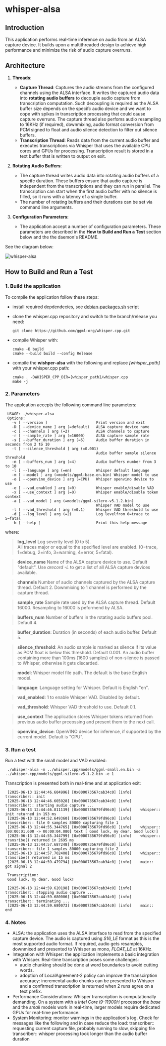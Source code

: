 # whisper-alsa

## Introduction

This application performs real-time inference on audio from an ALSA capture device.
It builds upon a multithreaded design to achieve high performance and minimize the risk of audio capture overruns.

## Architecture

1. **Threads**:
   - **Capture Thread**: Captures the audio streams from the configured channels using the ALSA interface. It writes the captured audio data into **rotating audio buffers** to decouple audio capture from transcription computation. Such decoupling is required as the ALSA buffer size depends on the specifc audio device and we want to cope with spikes in transcription processing that could cause capture overruns.
   The capture thread also perfoms audio resampling to 16KHz (if required), downmixing, audio format conversion from PCM signed to float and audio silence detection to filter out silence buffers.
   - **Transcription Thread**: Reads data from the current audio buffer and executes transcriptions via Whisper that uses the available CPU cores and GPUs for processing. Transcription result is stored in a text buffer that is written to output on exit.

2. **Rotating Audio Buffers**:
   - The capture thread writes audio data into rotating audio buffers of a specifc duration. These buffers ensure that audio capture is independent from the transcriptions and they can run in parallel. The transcription can start when the first audio buffer with no silence is filled, so it runs with a latency of a single buffer.
   - The number of rotating buffers and their durations can be set via command line arguments.

4. **Configuration Parameters**:
   - The application accept a number of configuration parameters. These parameters are described in the **How to Build and Run a Test** section below and the the daemon's README.

See the diagram below:

![whisper-alsa](https://github.com/user-attachments/assets/8dfd393d-8f03-4c2f-8a43-7935a9651760)

## How to Build and Run a Test

### 1. Build the application

To compile the application follow these steps:

- install required depdendecies, see  [debian-packages.sh](debian-packages.sh) script

- clone the whisper.cpp repository and switch to the branch/release you need:

      git clone https://github.com/ggml-org/whisper.cpp.git

- compile Whisper with:

      cmake -B build
      cmake --build build --config Release

- compile the **wishper-alsa** with the following and replace _[whisper_path]_ with your whisper.cpp path:

      cmake . -DWHISPER_CPP_DIR=[whisper_path]/whisper.cpp
      make -j

### 2. Parameters

The applcation accepts the following command line parameters:

     USAGE: ./whisper-alsa
     Options:
       -v [ --version ]                      Print version and exit
       -D [ --device_name ] arg (=default)   ALSA capture device name
       -c [ --channels ] arg (=2)            ALSA channels to capture
       -r [ --sample_rate ] arg (=16000)     ALSA capture sample rate
       -s [ --buffer_duration ] arg (=5)     Audio buffer duration in seconds from 2 to 10
       -t [ --silence_threshold ] arg (=0.001) 
                                             Audio buffer sample silence threshold
       -n [ --buffers_num ] arg (=4)         Audio buffers number from 3 to 10
       -l [ --language ] arg (=en)           Whisper default language
       -m [ --model ] arg (=models/ggml-base.en.bin) Whisper model to use
       -o [ --openvino_device ] arg (=CPU)   Whisper openvino device to use
       -e [ --vad_enabled ] arg (=0)         Whisper enable/disable VAD
       -x [ --use_context ] arg (=0)         Whisper enable/disable token context
       -a [ --vad_model ] arg (=models/ggml-silero-v5.1.2.bin) 
                                             Whisper VAD model to use
       -l [ --vad_threshold ] arg (=0.1)     Whisper VAD threshold to use
       -d [ --log_level ] arg (=2)           Log levelfrom 0=trace to 5=fatal
       -h [ --help ]                         Print this help message

where:

> **log\_level**
> Log severity level (0 to 5).    
> All traces major or equal to the specified level are enabled. (0=trace, 1=debug, 2=info, 3=warning, 4=error, 5=fatal).

> **device\_name**
> Name of the ALSA capture device to use. Default "default".
> Use _arecord -L_ to get a list of all ALSA capture devices available.

> **channels**
> Number of audio channels captured by the ALSA capture thread. Default 2.
> Downmixing to 1 channel is performed by the capture thread.

> **sample\_rate**
> Sample rate used by the ALSA capture thread. Default 16000.
> Resampling to 16000 is peformend by ALSA.

> **buffers\_num**
> Number of buffers in the rotating audio buffers pool. Default 4.

> **buffer\_duration**: 
> Duration (in seconds) of each audio buffer. Default 5.

> **silence_threshold**: 
> An audio sample is marked as silence if its value as PCM float is below this threshold. Default 0.001.
> An audio buffer containing more than 100ms (1600 samples) of non-silence is passed to Whisper, otherwise it gets discarded.

> **model**: 
> Whisper model file path. The default is the base English model.

> **language**: 
> Language setting for Whisper. Default is English "en".

> **vad\_enabled**: 
> 1 to enable Whisper VAD. Disabled by default.

> **vad\_threshold**: 
> Whisper VAD threshold to use. Default 0.1.

> **use\_context**
> The application stores Whisper tokens returned from previous audio buffer prceossing and 
> present them to the next call.

> **openvino\_device**: 
> OpenVINO device for inference, if supported by the current model. Default is "CPU".

### 3. Run a test

Run a test with the small model and VAD enabled:

     ./whisper-alsa -m ../whisper.cpp/models/ggml-small.en.bin -a ../whisper.cpp/models/ggml-silero-v5.1.2.bin -e 1 

Transcription is presented both in real-time and at application exit:

     [2025-06-13 12:44:46.604996] [0x000073567cab34c0] [info]    transcriber:: init
     [2025-06-13 12:44:46.605028] [0x000073567cab34c0] [info]    transcriber:: starting audio capture ... 
     [2025-06-13 12:44:46.811139] [0x0000735679fd96c0] [info]    whisper:: init returned in 193 ms
     [2025-06-13 12:44:52.649360] [0x0000735679fd96c0] [info]    transcriber:: file 0 samples 80000 capturing file 1
     [2025-06-13 12:44:55.344765] [0x0000735679fd96c0] [info]    whisper:: [00:00:01.600 -> 00:00:04.080] text [ Good luck, my dear. Good luck!] 
     [2025-06-13 12:44:55.344799] [0x0000735679fd96c0] [info]    whisper:: transribe() returned in 2695 ms
     [2025-06-13 12:44:57.687248] [0x0000735679fd96c0] [info]    transcriber:: file 1 samples 80000 capturing file 2
     [2025-06-13 12:44:57.702408] [0x0000735679fd96c0] [info]    whisper:: transribe() returned in 15 ms
     [2025-06-13 12:44:59.479794] [0x000073567cab34c0] [info]    main:: got signal 2

     Transcription:
     Good luck, my dear. Good luck!

     [2025-06-13 12:44:59.620198] [0x000073567cab34c0] [info]    transcriber:: stopping audio capture ... 
     [2025-06-13 12:44:59.680006] [0x000073567cab34c0] [info]    transcriber:: terminating ... 
     [2025-06-13 12:44:59.680073] [0x000073567cab34c0] [info]    main:: end

### 4. Notes

- ALSA: the application uses the ALSA interface to read from the specified capture device. The audio is captured using _S16_LE_ format as this is the most supported audio format. If required, audio gets resamples, downmixed and presented to Whisper as mono, _FLOAT_LE_ at 16KHz.
- Integration with Whisper: the application implements a basic integration with Whisper. Real-time transcription poses some challenges: 
  - audio chunking should be done at word boundaries to avoid cutting words.
  - adoption of LocalAgreement-2 policy can improve the transcirption accuracy: incremental audio chunks can be presented to Whisper and a confirmed transcription is returned when 2 runs agree on a text prefix.
- Performance Considerations: Whisper transcription is computationally demanding. On a system with a _Intel Core i9-11900H_ processor the _base_ and the _small_ models work in real-time, larger models require dedicated GPUs for real-time performance.
- System Monitoring: monitor warnings in the application's log. Check for messages like the following and in case reduce the load:
      transcriber:: requesting current capture file, probably running to slow, skipping file     
      transcriber:: whisper processing took longer than the audio buffer duration


